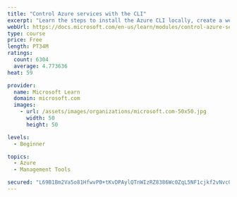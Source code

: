 ```yaml
---
title: "Control Azure services with the CLI"
excerpt: "Learn the steps to install the Azure CLI locally, create a website, and manage Azure resources using the CLI."
webUrl: https://docs.microsoft.com/en-us/learn/modules/control-azure-services-with-cli/
type: course
price: Free
length: PT34M
ratings:
  count: 6304
  average: 4.773636
heat: 59

provider:
  name: Microsoft Learn
  domain: microsoft.com
  images:
    - url: /assets/images/organizations/microsoft.com-50x50.jpg
      width: 50
      height: 50

levels:
  - Beginner

topics:
  - Azure
  - Management Tools

secured: "L69B1Bm2Va5o81HfwvP0+tKvDPAylQTnWIzRZ8386Wc0ZqL5NF1cjkf2vNvcG4gGMR6iKAaoj5b29RBqeowHWcCBJWQpRfVmeRFc9e0Nih73YQPzhGPcsJERWqCxAPRAahObQCCFUqBQdhrkzT14iKR2DmTpqHhCU1YmrA/t3DisI6o032XOpsi8ImGNBtq/ezK4pukjWUwdJS7e7cCfMJ9a9ZsgXCJiP3M5EUCvjh86cBaHjNOiWUgimVxzi/UYB8HoGejuHioUfZZkgbUDcmlkItjOGomOzQ0+PBWJPIGSHt76xWks8ktlH6r7Y3YHbgvCD+MBr/Tw7WPFp1NfzPipia2/0wfnHvlXIh5wPp3fjNg/zxtbeP0tFX7acx8fYOHfbJZsxHSUV2CwH7ArmYrzJBgCKFRw79KZfg+DEkY=;HKCcQ3NB2zFpc/CeW0NxIA=="
---
```


